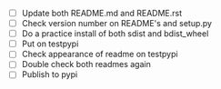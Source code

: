 - [ ] Update both README.md and README.rst
- [ ] Check version number on README's and setup.py
- [ ] Do a practice install of both sdist and bdist_wheel
- [ ] Put on testpypi
- [ ] Check appearance of readme on testpypi
- [ ] Double check both readmes again
- [ ] Publish to pypi